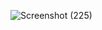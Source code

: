 ![Screenshot (225)](https://github.com/user-attachments/assets/681b6647-f8ca-456c-81aa-ee49d6dfc7fc)
